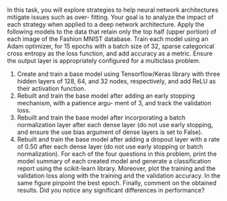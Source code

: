 In this task, you will explore strategies to help neural network architectures mitigate issues such as over-
fitting. Your goal is to analyze the impact of each strategy when applied to a deep network architecture.
Apply the following models to the data that retain only the top half (upper portion) of each image of
the Fashion MNIST database.
Train each model using an Adam optimizer, for 15 epochs with a batch size of 32, sparse categorical
cross entropy as the loss function, and add accuracy as a metric. Ensure the output layer is appropriately
configured for a multiclass problem.
1) Create and train a base model using Tensorflow/Keras library with three hidden layers of 128, 64,
and 32 nodes, respectively, and add ReLU as their activation function.
2) Rebuilt and train the base model after adding an early stopping mechanism, with a patience argu-
ment of 3, and track the validation loss.
3) Rebuilt and train the base model after incorporating a batch normalization layer after each dense
layer (do not use early stopping, and ensure the use bias argument of dense layers is set to False).
4) Rebuilt and train the base model after adding a dropout layer with a rate of 0.50 after each dense
layer (do not use early stopping or batch normalization).
For each of the four questions in this problem, print the model summary of each created model and
generate a classification report using the scikit-learn library. Moreover, plot the training and the validation
loss along with the training and the validation accuracy. In the same figure pinpoint the best epoch.
Finally, comment on the obtained results. Did you notice any significant differences in performance?
